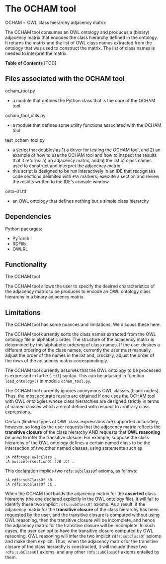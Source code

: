 # The OCHAM tool

OCHAM = OWL class hierarchy adjacency matrix

The OCHAM tool consumes an OWL ontology and produces a (binary) adjacency matrix that encodes the class hierarchy defined in the ontology.  It returns the matrix and the list of OWL class names extracted from the ontology that was used to construct the matrix.  The list of class names is needed to interpret the matrix.

**Table of Contents**
[TOC]



## Files associated with the OCHAM tool

ocham_tool.py
* a module that defines the Python class that is the core of the OCHAM tool

ocham_tool_utils.py
* a module that defines some utility functions associated with the OCHAM tool

test_ocham_tool.py
* a script that doubles as 1) a driver for testing the OCHAM tool, and 2) an example of how to use the OCHAM tool and how to inspect the results that it returns: a) an adjacency matrix, and b) the list of class names used to construct and interpret the adjacency matrix
* this script is designed to be run interactively in an IDE that recognises code sections delimited with `#%%` markers; execute a section and review the results written to the IDE's console window

onto-01.ttl
* an OWL ontology that defines nothing but a simple class hierarchy


## Dependencies

Python packages:
* PyTorch
* RDFlib
* OWLRL

## Functionality

The OCHAM tool

The OCHAM tool allows the user to specify the desired characteristics of the adjacency matrix to be produces to encode an OWL ontology class hierarchy in a binary adjacency matrix.


## Limitations

The OCHAM tool has some nuances and limitations. We discuss these here.

The OCHAM tool currently sorts the class names extracted from the OWL ontology file in alphabetic order.  The structure of the adjacency matrix is determined by this alphabetic ordering of class names.  If the user desires a different ordering of the class names, currently the user must manually adjust the order of the names in the list and, crucially, adjust the order of the rows of the adjacency matrix correspondingly.

The OCHAM tool currently assumes that the OWL ontology to be processed is expressed in turtle (`.ttl`) syntax. This can be adjusted in function `load_ontology()` in module `ocham_tool.py`.

The OCHAM tool currently ignores anonymous OWL classes (blank nodes). Thus, the most accurate results are obtained if one uses the OCHAM tool with OWL ontologies whose class hierarchies are designed strictly in terms of named classes which are not defined with respect to arbitrary class expressions.

Certain (limited) types of OWL class expressions are supported accurately, however, so long as the user requests that the adjacency matrix reflects the **transitive closure** of the class hierarchy AND requests that **OWL reasoning** be used to infer the transitive closure.  For example, suppose the class hierarchy of the OWL ontology defines a certain named class to be the intersection of two other named classes, using statements such as
```
:A rdf:type owl:Class .
:A owl:intersectionOf (:B :C) .
```
This declaration implies two `rdfs:subClassOf` axioms, as follows:
```
:A rdfs:subClassOf :B .
:A rdfs:subClassOf :C .
```
When the OCHAM tool builds the adjacency matrix for the **asserted** class hierarchy (the one declared explicitly in the OWL ontology file), it will fail to identify these two implicit `rdfs:subClassOf` axioms.  As a result, if the adjacency matrix for the **transitive closure** of the class hierarchy has been requested by the user, and the transitive closure is computed without using OWL reasoning, then the transitive closure will be incomplete, and hence the adjacency matrix for the transitive closure will be incomplete. In such cases, the user can opt to have the transitive closure computed by OWL reasoning. OWL reasoning will infer the two implicit `rdfs:subClassOf` axioms and make them explicit. Thus, when the adjacency matrix for the transitive closure of the class hierarchy is constructed, it will include these two `rdfs:subClassOf` axioms, and any other `rdfs:subClassOf` axioms entailed by them.













